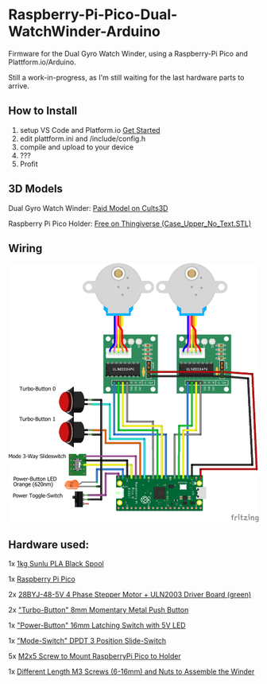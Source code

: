 # Raspberry-Pi-Pico-Dual-WatchWinder-Arduino

Firmware for the Dual Gyro Watch Winder, using a Raspberry-Pi Pico and Plattform.io/Arduino.

Still a work-in-progress, as I'm still waiting for the last hardware parts to arrive.

## How to Install
  
 1. setup VS Code and Platform.io [Get Started](https://platformio.org/platformio-ide)
 2. edit plattform.ini and /include/config.h
 3. compile and upload to your device
 4. ???
 5. Profit

## 3D Models

Dual Gyro Watch Winder: [Paid Model on Cults3D]( https://cults3d.com/en/3d-model/gadget/dual-gyro-winder-watch-winder-remontoir-montre)

Raspberry Pi Pico Holder: [Free on Thingiverse (Case_Upper_No_Text.STL)](https://www.thingiverse.com/thing:4808999/files)

## Wiring
![wiring example from fritzing](wiring.png)

## Hardware used:

1x [1kg Sunlu PLA Black Spool](https://s.click.aliexpress.com/e/_DC6NlZt)

1x [Raspberry Pi Pico](https://amzn.to/3AWCfSs)

2x [28BYJ-48-5V 4 Phase Stepper Motor + ULN2003 Driver Board (green)](https://s.click.aliexpress.com/e/_DFRxmH9)

2x ["Turbo-Button" 8mm Momentary Metal Push Button](https://s.click.aliexpress.com/e/_DFjGEgx)

1x ["Power-Button" 16mm Latching Switch with 5V LED](https://s.click.aliexpress.com/e/_DDz482r)

1x ["Mode-Switch" DPDT 3 Position Slide-Switch](https://s.click.aliexpress.com/e/_DBGtyER)

5x [M2x5 Screw to Mount RaspberryPi Pico to Holder](https://s.click.aliexpress.com/e/_De45Z6F)

1x [Different Length M3 Screws (6-16mm) and Nuts to Assemble the Winder](https://s.click.aliexpress.com/e/_DDPj2g3)